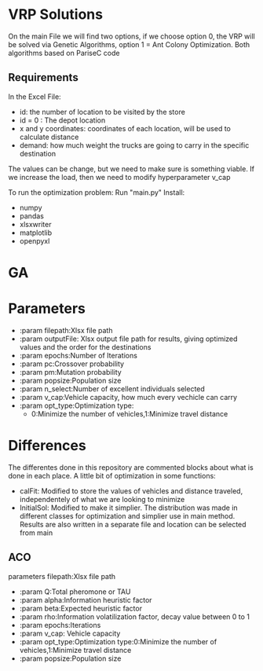 # VRP Solutions

On the main File we will find two options, if we choose option 0, the VRP will be solved via Genetic Algorithms, option 1 = Ant Colony Optimization.
Both algorithms based on PariseC code

## Requirements
In the Excel File:
 - id: the number of location to be visited by the store
 - id = 0 : The depot location
 - x and y coordinates: coordinates of each location, will be used to calculate distance
 - demand: how much weight the trucks are going to carry in the specific destination

The values can be change, but we need to make sure is something viable.
If we increase the load, then we need to modify hyperparameter v_cap

To run the optimization problem:
Run "main.py"
Install:
- numpy
- pandas
- xlsxwriter
- matplotlib
- openpyxl

# GA

# Parameters
 - :param filepath:Xlsx file path
 - :param outputFile: Xlsx output file path for results, giving optimized values and the order for the destinations
 - :param epochs:Number of Iterations
 - :param pc:Crossover probability
 - :param pm:Mutation probability
 - :param popsize:Population size
 - :param n_select:Number of excellent individuals selected
 - :param v_cap:Vehicle capacity, how much every vechicle can carry
 - :param opt_type:Optimization type:
      - 0:Minimize the number of vehicles,1:Minimize travel distance
 

# Differences
The differentes done in this repository are commented blocks about what is done in each place.
A little bit of optimization in some functions:
  - calFit: Modified to store the values of vehicles and distance traveled, independentely of what we are looking to minimize
  - InitialSol: Modified to make it simplier.
The distribution was made in different classes for optimization and simplier use in main method.
Results are also written in a separate file and location can be selected from main



## ACO
parameters filepath:Xlsx file path
- :param Q:Total pheromone or TAU
- :param alpha:Information heuristic factor
- :param beta:Expected heuristic factor
- :param rho:Information volatilization factor, decay value between 0 to 1
- :param epochs:Iterations
- :param v_cap: Vehicle capacity
- :param opt_type:Optimization type:0:Minimize the number of vehicles,1:Minimize travel distance
- :param popsize:Population size

